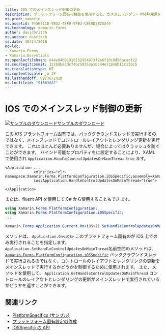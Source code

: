 ```yaml
---
title: IOS でのメインスレッド制御の更新
description: プラットフォーム固有の機能を使用すると、カスタムレンダラーや特殊効果を実装することなく、特定のプラットフォームでのみ使用できる機能を使用できます。 この記事では、メインスレッドでコントロールのレイアウトとレンダリングの更新を実行できるようにする iOS プラットフォーム固有のを使用する方法について説明します。
ms.prod: xamarin
ms.assetid: 945E711D-9BD2-4BF9-9FB3-CBE0D5B25A49
ms.technology: xamarin-forms
author: davidbritch
ms.author: dabritch
ms.date: 10/24/2018
no-loc:
- Xamarin.Forms
- Xamarin.Essentials
ms.openlocfilehash: 844e04b91910152954973f7e6f10c0d56acadf22
ms.sourcegitcommit: 122b8ba3dcf4bc59368a16c44e71846b11c136c5
ms.translationtype: MT
ms.contentlocale: ja-JP
ms.lasthandoff: 09/30/2020
ms.locfileid: "91563687"
---
```

# <a name="main-thread-control-updates-on-ios"></a>IOS でのメインスレッド制御の更新

[![サンプルのダウンロード](~/media/shared/download.png)サンプルのダウンロード](https://docs.microsoft.com/samples/xamarin/xamarin-forms-samples/userinterface-platformspecifics)

この iOS プラットフォーム固有では、バックグラウンドスレッドで実行するのではなく、メインスレッドでコントロールレイアウトとレンダリング更新を実行できます。 これはほとんど必要ありませんが、場合によってはクラッシュを防ぐことができます。 バインド可能なプロパティをに設定することにより、XAML で使用され `Application.HandleControlUpdatesOnMainThread` `true` ます。

```xaml
<Application ...
             xmlns:ios="clr-namespace:Xamarin.Forms.PlatformConfiguration.iOSSpecific;assembly=Xamarin.Forms.Core"
             ios:Application.HandleControlUpdatesOnMainThread="true">
    ...
</Application>
```

または、fluent API を使用して C# から使用することもできます。

```csharp
using Xamarin.Forms.PlatformConfiguration;
using Xamarin.Forms.PlatformConfiguration.iOSSpecific;
...

Xamarin.Forms.Application.Current.On<iOS>().SetHandleControlUpdatesOnMainThread(true);
```

メソッドは、 `Application.On<iOS>` このプラットフォーム固有のが iOS 上でのみ実行されることを指定します。 `Application.SetHandleControlUpdatesOnMainThread`名前空間のメソッドは、 [`Xamarin.Forms.PlatformConfiguration.iOSSpecific`](xref:Xamarin.Forms.PlatformConfiguration.iOSSpecific) バックグラウンドスレッドで実行されるのではなく、コントロールのレイアウトとレンダリングの更新をメインスレッドで実行するかどうかを制御するために使用されます。 また、メソッドを使用して、 `Application.GetHandleControlUpdatesOnMainThread` コントロールのレイアウトとレンダリングの更新がメインスレッドで実行されているかどうかを返すことができます。

## <a name="related-links"></a>関連リンク

- [PlatformSpecifics (サンプル)](/samples/xamarin/xamarin-forms-samples/userinterface-platformspecifics)
- [プラットフォーム固有設定の作成](~/xamarin-forms/platform/platform-specifics/index.md#creating-platform-specifics)
- [iOSSpecific の API](xref:Xamarin.Forms.PlatformConfiguration.iOSSpecific)